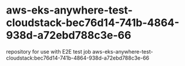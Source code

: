 # aws-eks-anywhere-test-cloudstack-bec76d14-741b-4864-938d-a72ebd788c3e-66
repository for use with E2E test job aws-eks-anywhere-test-cloudstack:bec76d14-741b-4864-938d-a72ebd788c3e-66
